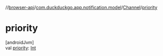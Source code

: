 //[browser-api](../../../index.md)/[com.duckduckgo.app.notification.model](../index.md)/[Channel](index.md)/[priority](priority.md)

# priority

[androidJvm]\
val [priority](priority.md): [Int](https://kotlinlang.org/api/latest/jvm/stdlib/kotlin/-int/index.html)
